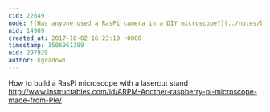 ```yaml
---
cid: 22649
node: ![Has anyone used a RasPi camera in a DIY microscope?](../notes/bmela/10-01-2017/has-anyone-used-a-raspi-camera-in-a-diy-microscope)
nid: 14989
created_at: 2017-10-02 16:23:19 +0000
timestamp: 1506961399
uid: 297929
author: kgradow1
---
```


How to build a RasPi microscope with a lasercut stand  http://www.instructables.com/id/ARPM-Another-raspberry-pi-microscope-made-from-Ple/